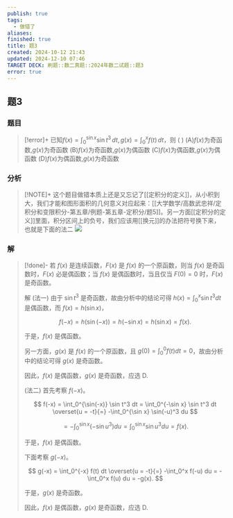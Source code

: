 ```yaml
---
publish: true
tags:
  - 做错了
aliases: 
finished: true
title: 题3
created: 2024-10-12 21:43
updated: 2024-12-10 07:46
TARGET DECK: 刷题::数二真题::2024年数二试题::题3
error: true
---
```

## 题3
### 题目
> [!error]+
> 已知$f(x) = \int_{0}^{\sin x} \sin t^3 \, dt, g(x) = \int_{0}^{x} f(t) \, dt$，则 ( )
> (A)$f(x)$为奇函数,$g(x)$为奇函数 
> (B)$f(x)$为奇函数,$g(x)$为偶函数
> (C)$f(x)$为偶函数,$g(x)$为偶函数 
> (D)$f(x)$为偶函数,$g(x)$为奇函数
### 分析
> [!NOTE]+
> 这个题目做错本质上还是又忘记了[[定积分的定义]]，从小积到大，我们才能和图形面积的几何意义对应起来：[[大学数学/高数武忠祥/定积分和变限积分-第五章/例题-第五章-定积分/题5]]。另一方面[[定积分的定义]]里面，积分区间上的负号，我们应该用[[换元]]的办法把符号换下来，也就是下面的法二
> ![](https://img.hwenyi.tech/202412101545648.webp)
### 解
> [!done]-
> 若 $f(x)$ 是连续函数，$F(x)$ 是 $f(x)$ 的一个原函数，则当 $f(x)$ 是奇函数时，$F(x)$ 必是偶函数；当 $f(x)$ 是偶函数时，当且仅当 $F(0) = 0$ 时，$F(x)$ 是奇函数。
> 
> 解 (法一) 由于 $\sin t^3$ 是奇函数，故由分析中的结论可得 $h(x) = \int_0^x \sin t^3 dt$ 是偶函数，而 $f(x) = h(\sin x)$，
> 
> $$
> f(-x) = h(\sin(-x)) = h(-\sin x) = h(\sin x) = f(x).
> $$
> 
> 于是，$f(x)$ 是偶函数。
> 
> 另一方面，$g(x)$ 是 $f(x)$ 的一个原函数，且 $g(0) = \int_0^0 f(t)dt = 0$，故由分析中的结论可得 $g(x)$ 是奇函数。
> 
> 因此，$f(x)$ 是偶函数，$g(x)$ 是奇函数，应选 D.
> 
> (法二) 首先考察 $f(-x)$。
> 
> $$
> f(-x) = \int_0^{\sin(-x)} \sin t^3 dt = \int_0^{-\sin x} \sin t^3 dt \overset{u = -t}{=} -\int_0^{\sin x} \sin(-u)^3 du
> $$
> 
> $$
> = -\int_0^{\sin x} (-\sin u^3) du = \int_0^{\sin x} \sin u^3 du = f(x).
> $$
> 
> 于是，$f(x)$ 是偶函数。
> 
> 下面考察 $g(-x)$。
> 
> $$
> g(-x) = \int_0^{-x} f(t) dt \overset{u = -t}{=} -\int_0^x f(-u) du = -\int_0^x f(u) du = -g(x).
> $$
> 
> 于是，$g(x)$ 是奇函数。
> 
> 因此，$f(x)$ 是偶函数，$g(x)$ 是奇函数，应选 D.
